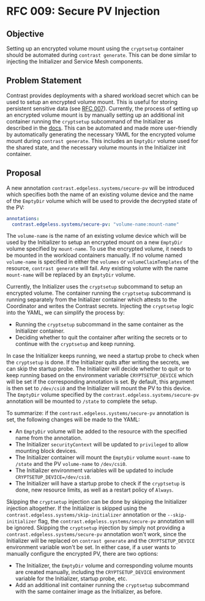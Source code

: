 # RFC 009: Secure PV Injection

## Objective

Setting up an encrypted volume mount using the `cryptsetup` container should be
automated during `contrast generate`. This can be done similar to injecting the
Initializer and Service Mesh components.

## Problem Statement

Contrast provides deployments with a shared workload secret which can be used to
setup an encrypted volume mount. This is useful for storing persistent sensitive
data (see [RFC 007](007-shared-workload-secret.md)). Currently, the process of
setting up an encrypted volume mount is by manually setting up an additional
init container running the `cryptsetup` subcommand of the Initializer as
described in the
[docs](https://docs.edgeless.systems/contrast/architecture/secrets). This can be
automated and made more user-friendly by automatically generating the necessary
YAML for the encrypted volume mount during `contrast generate`. This includes an
`EmptyDir` volume used for the shared state, and the necessary volume mounts in
the Initializer init container.

## Proposal

A new annotation `contrast.edgeless.systems/secure-pv` will be introduced which
specifies both the name of an existing volume device and the name of the
`EmptyDir` volume which will be used to provide the decrypted state of the PV:

```yaml
annotations:
  contrast.edgeless.systems/secure-pv: "volume-name:mount-name"
```

The `volume-name` is the name of an existing volume device which will be used by
the Initializer to setup an encrypted mount on a new `EmptyDir` volume specified
by `mount-name`. To use the encrypted volume, it needs to be mounted in the
workload containers manually. If no volume named `volume-name` is specified in
either the `volumes` or `volumeClaimTemplates` of the resource, `contrast
generate` will fail. Any existing volume with the name `mount-name` will be
replaced by an `EmptyDir` volume.

Currently, the Initializer uses the `cryptsetup` subcommand to setup an
encrypted volume. The container running the `cryptsetup` subcommand is running
separately from the Initializer container which attests to the Coordinator and
writes the Contrast secrets. Injecting the `cryptsetup` logic into the YAML, we
can simplify the process by:
- Running the `cryptsetup` subcommand in the same container as the Initializer
container.
- Deciding whether to quit the container after writing the secrets or to
continue with the `cryptsetup` and keep running.

In case the Initializer keeps running, we need a startup probe to check when the
`cryptsetup` is done. If the Initializer quits after writing the secrets, we can
skip the startup probe. The Initializer will decide whether to quit or to keep
running based on the environment variable `CRYPTSETUP_DEVICE` which will be set
if the corresponding annotation is set. By default, this argument is then set to
`/dev/csi0` and the Initializer will mount the PV to this device. The `EmptyDir`
volume specified by the `contrast.edgeless.systems/secure-pv` annotation will be
mounted to `/state` to complete the setup.

To summarize: if the `contrast.edgeless.systems/secure-pv` annotation is set,
the following changes will be made to the YAML:
- An `EmptyDir` volume will be added to the resource with the specified name
from the annotation.
- The Initializer `securityContext` will be updated to `privileged` to allow
mounting block devices.
- The Initializer container will mount the `EmptyDir` volume `mount-name` to
`/state` and the PV `volume-name` to `/dev/csi0`.
- The Initializer environment variables will be updated to include
`CRYPTSETUP_DEVICE=/dev/csi0`.
- The Initializer will have a startup probe to check if the `cryptsetup` is
done, new resource limits, as well as a restart policy of `Always`.

Skipping the `cryptsetup` injection can be done by skipping the Initializer
injection altogether. If the Initializer is skipped using the
`contrast.edgeless.systems/skip-initializer` annotation or the
`--skip-initializer` flag, the `contrast.edgeless.systems/secure-pv` annotation
will be ignored. Skipping the `cryptsetup` injection by simply not providing a
`contrast.edgeless.systems/secure-pv` annotation won't work, since the
Initializer will be replaced on `contrast generate` and the `CRYPTSETUP_DEVICE`
environment variable won't be set. In either case, if a user wants to manually
configure the encrypted PV, there are two options:
- The Initializer, the `EmptyDir` volume and corresponding volume mounts are
created manually, including the `CRYPTSETUP_DEVICE` environment variable for the
Initializer, startup probe, etc.
- Add an additional init container running the `cryptsetup` subcommand with the
same container image as the Initializer, as before.
